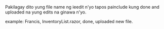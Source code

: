 Pakilagay dito yung file name ng ieedit n'yo tapos painclude kung done and uploaded na yung edits na ginawa n'yo.

example:
Francis, InventoryList.razor, done, uploaded new file.
